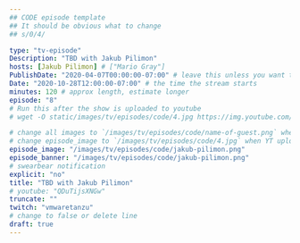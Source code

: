 ```yaml
---
## CODE episode template
## It should be obvious what to change
## s/0/4/

type: "tv-episode"
Description: "TBD with Jakub Pilimon"
hosts: [Jakub Pilimon] # ["Mario Gray"]
PublishDate: "2020-04-07T00:00:00-07:00" # leave this unless you want to schedule far ahead
Date: "2020-10-28T12:00:00-07:00" # the time the stream starts
minutes: 120 # approx length, estimate longer
episode: "8"
# Run this after the show is uploaded to youtube
# wget -O static/images/tv/episodes/code/4.jpg https://img.youtube.com/vi/QDuTijsXNGw/mqdefault.jpg

# change all images to `/images/tv/episodes/code/name-of-guest.png` when created.
# change episode_image to `/images/tv/episodes/code/4.jpg` when YT uploaded.
episode_image: "/images/tv/episodes/code/jakub-pilimon.png"
episode_banner: "/images/tv/episodes/code/jakub-pilimon.png"
# swearbear notification
explicit: "no"
title: "TBD with Jakub Pilimon"
# youtube: "QDuTijsXNGw"
truncate: ""
twitch: "vmwaretanzu"
# change to false or delete line
draft: true
---
```


